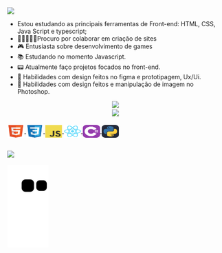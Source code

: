 <img align = "center" src = "https://i.imgur.com/kPjGg76.png">

- Estou estudando as principais ferramentas de Front-end: HTML, CSS, Java Script e typescript;
- 👩🏾‍🤝‍👩🏻Procuro por colaborar em criação de sites
- 🎮 Entusiasta sobre desenvolvimento de games
- 📚 Estudando no momento Javascript.
- 📟 Atualmente faço projetos focados no front-end.
- 🎨 Habilidades com design feitos no figma e prototipagem, Ux/Ui.
- 🎨 Habilidades com design feitos e manipulação de imagem no Photoshop.

<div align="center">
  <a href="https://github.com/nathycabral">
  <img height="180em" src="https://github-readme-stats.vercel.app/api?username=nathycabral&show_icons=true&theme=aura&include_all_commits=true&count_private=true"/><br>
  <img height="120em" src="https://github-readme-stats.vercel.app/api/top-langs/?username=nathycabral&layout=compact&langs_count=7&theme=aura"/>
</div>
 <div style="display: inline_block"><br>
 <img align="center" alt="HTML" height="30" width="40" src="https://raw.githubusercontent.com/devicons/devicon/master/icons/html5/html5-original.svg">
 <img align="center" alt="CSS" height="30" width="40" src="https://raw.githubusercontent.com/devicons/devicon/master/icons/css3/css3-original.svg">
<img align="center" alt="Js" height="30" width="40" src="https://raw.githubusercontent.com/devicons/devicon/master/icons/javascript/javascript-original.svg">
<img align="center" alt="React" height="30" width="40" src="https://raw.githubusercontent.com/devicons/devicon/master/icons/react/react-original.svg">
 <img align="center" alt="C#" height="30" width="40" src="https://github.com/tandpfun/skill-icons/blob/main/icons/CS.svg">
    <img align="center" alt="Python" height="30" width="40" src="https://github.com/tandpfun/skill-icons/blob/main/icons/Python-Dark.svg">

</div>

 

 ##
  <a href="https://www.linkedin.com/in/nath%C3%A1lliacabral/" target="_blank"><img src="https://img.shields.io/badge/-LinkedIn-%230077B5?style=for-the-badge&logo=linkedin&logoColor=white" target="_blank"></a> 
 
 ![Snake animation](https://github.com/nathycabral/nathycabral/blob/output/github-contribution-grid-snake.svg)

